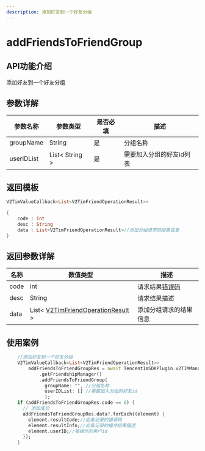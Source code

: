 ```yaml
---
description: 添加好友到一个好友分组
---
```


# addFriendsToFriendGroup

## API功能介绍

添加好友到一个好友分组

## 参数详解

| 参数名称       | 参数类型           | 是否必填 | 描述            |
| ---------- | -------------- | ---- | ------------- |
| groupName  | String         | 是    | 分组名称          |
| userIDList | List< String > | 是    | 需要加入分组的好友id列表 |

## 返回模板

```dart
V2TimValueCallback<List<V2TimFriendOperationResult>>

{
    code : int
    desc : String
    data : List<V2TimFriendOperationResult>//添加分组请求的结果信息
}
```

## 返回参数详解

| 名称   | 数值类型                                                   | 描述                                                             |
| ---- | ------------------------------------------------------ | -------------------------------------------------------------- |
| code | int                                                    | 请求结果[错误码](https://cloud.tencent.com/document/product/269/1671) |
| desc | String                                                 | 请求结果描述                                                         |
| data | List< [V2TimFriendOperationResult](broken-reference) > | 添加分组请求的结果信息                                                    |

## 使用案例  &#x20;

```dart
    //添加好友到一个好友分组
    V2TimValueCallback<List<V2TimFriendOperationResult>>
        addFriendsToFriendGroupRes = await TencentImSDKPlugin.v2TIMManager
            .getFriendshipManager()
            .addFriendsToFriendGroup(
              groupName: "", //分组名称
              userIDList: [] //需要加入分组的好友id
              );
    if (addFriendsToFriendGroupRes.code == 0) {
      // 添加成功
      addFriendsToFriendGroupRes.data?.forEach((element) {
        element.resultCode;//此条记录的错误码
        element.resultInfo;//此条记录的操作结果描述
        element.userID;//被操作的用户id
      });
    }
```
